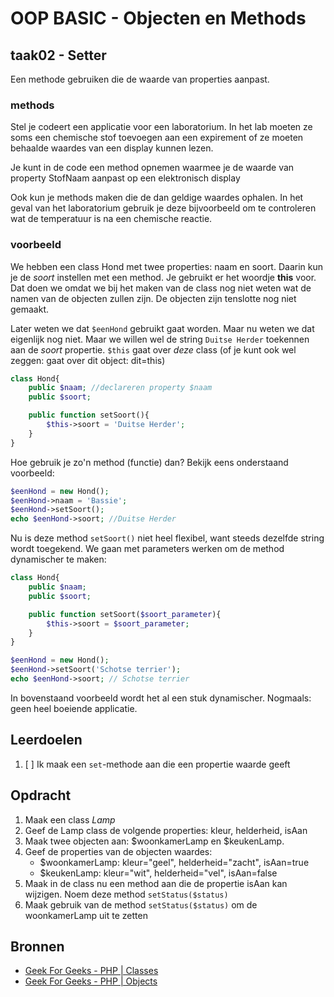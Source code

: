 # OOP BASIC - Objecten en Methods

## taak02 - Setter

Een methode gebruiken die de waarde van properties aanpast.

### methods

Stel je codeert een applicatie voor een laboratorium. In het lab moeten ze soms een chemische stof toevoegen aan een expirement of ze moeten behaalde waardes van een display kunnen lezen.

Je kunt in de code een method opnemen waarmee je de waarde van property StofNaam aanpast op een elektronisch display

Ook kun je methods maken die de dan geldige waardes ophalen. In het geval van het laboratorium gebruik je deze bijvoorbeeld om te controleren wat de temperatuur is na een chemische reactie.

### voorbeeld

We hebben een class Hond met twee properties: naam en soort. Daarin kun je de _soort_ instellen met een method. Je gebruikt er het woordje __this__ voor. Dat doen we omdat we bij het maken van de class nog niet weten wat de namen van de objecten zullen zijn. De objecten zijn tenslotte nog niet gemaakt.

Later weten we dat `$eenHond` gebruikt gaat worden. Maar nu weten we dat eigenlijk nog niet. Maar we willen wel de string `Duitse Herder` toekennen aan de _soort_ propertie. `$this` gaat over _deze_ class (of je kunt ook wel zeggen: gaat over dit object: dit=this)

```php
class Hond{
    public $naam; //declareren property $naam
    public $soort;

    public function setSoort(){ 
        $this->soort = 'Duitse Herder';
    }
}
```

Hoe gebruik je zo'n method (functie) dan? Bekijk eens onderstaand voorbeeld:

```php
$eenHond = new Hond();
$eenHond->naam = 'Bassie';
$eenHond->setSoort();
echo $eenHond->soort; //Duitse Herder
```

Nu is deze method `setSoort()` niet heel flexibel, want steeds dezelfde string wordt toegekend. We gaan met parameters werken om de method dynamischer te maken:

```php
class Hond{
    public $naam;
    public $soort;

    public function setSoort($soort_parameter){
        $this->soort = $soort_parameter;
    }
}

$eenHond = new Hond();
$eenHond->setSoort('Schotse terrier');
echo $eenHond->soort; // Schotse terrier
```

In bovenstaand voorbeeld wordt het al een stuk dynamischer. Nogmaals: geen heel boeiende applicatie.

## Leerdoelen

1. [ ] Ik maak een `set`-methode aan die een propertie waarde geeft

## Opdracht

1. Maak een class _Lamp_
2. Geef de Lamp class de volgende properties: kleur, helderheid, isAan
3. Maak twee objecten aan: $woonkamerLamp en $keukenLamp.
4. Geef de properties van de objecten waardes:
    - $woonkamerLamp: kleur="geel", helderheid="zacht", isAan=true
    - $keukenLamp: kleur="wit", helderheid="vel", isAan=false
5. Maak in de class nu een method aan die de propertie isAan kan wijzigen. Noem deze method `setStatus($status)`
6. Maak gebruik van de method `setStatus($status)` om de woonkamerLamp uit te zetten

## Bronnen

- [Geek For Geeks - PHP | Classes](https://www.geeksforgeeks.org/php-classes/)
- [Geek For Geeks - PHP | Objects](https://www.geeksforgeeks.org/php-objects/)
